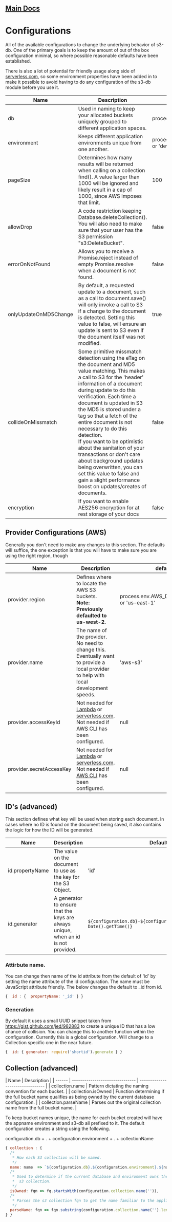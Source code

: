 ## [Main Docs](./README.md)

# Configurations

All of the available configurations to change the underlying behavior of s3-db. One of the primary goals is to keep the amount of out of the box configuration minimal, so where possible reasonable defaults have been established.

There is also a lot of potential for friendly usage along side of [serverless.com](http://serverless.com), so some environment properties have been added in to make it possible to avoid having to do any configuration of the s3-db module before you use it.

| Name |        Description      | default |
| ------ | ------------------------------------------- | ----- |
| db | Used in naming to keep your allocated buckets uniquely grouped to different application spaces. | process.env.S3DB_NAME or 's3-db' |
| environment | Keeps different application environments unique from one another. | process.env.AWS_LAMBDA_FUNCTION_VERSION or 'dev' |
| pageSize | Determines how many results will be returned when calling on a collection find(). A value larger than 1000 will be ignored and likely result in a cap of 1000, since AWS imposes that limit. | 100 |
| allowDrop | A code restriction keeping Database.deleteCollection(). You will also need to make sure that your user has the S3 permission "s3:DeleteBucket". | false |
| errorOnNotFound | Allows you to receive a Promise.reject instead of empty Promise.resolve when a document is not found. | false |
| onlyUpdateOnMD5Change | By default, a requested update to a document, such as a call to document.save() will only invoke a call to S3 if a change to the document is detected. Setting this value to false, will ensure an update is sent to S3 even if the document itself was not modified.| true |
| collideOnMissmatch |  Some primitive missmatch detection using the eTag on the document and MD5 value matching. This makes a call to S3 for the 'header' information of a document during update to do this verification. Each time a document is updated in S3 the MD5 is stored under a tag so that a fetch of the  entire document is not necessary to do this detection. <br> If you want to be optimistic about the sanitation of your transactions or don't care about background updates being overwritten, you can set this value to false and gain a slight performance boost on updates/creates of documents. | false |
| encryption | If you want to enable AES256 encryption for at rest storage of your docs | false |

## Provider Configurations (AWS)
Generally you don't need to make any changes to this section. The defaults will suffice, the one exception is that you will have to make sure you are using the right region, though

| Name | Description | default |
| ------ | ------------------------------- | -------------------------------- |
| provider.region | Defines where to locate the AWS S3 buckets.<br> **Note: Previously defaulted to us-west-2.** | process.env.AWS\_DEFAULT_REGION or 'us-east-1' |
| provider.name | The name of the provider. No need to change this. Eventually want to provide a local provider to help with local development speeds. | 'aws-s3' |
| provider.accessKeyId | Not needed for [Lambda](https://aws.amazon.com/lambda/) or [serverless.com](http://serverless.com). Not needed if [AWS CLI](https://aws.amazon.com/cli/) has been configured. | null |
| provider.secretAccessKey | Not needed for [Lambda](https://aws.amazon.com/lambda/) or [serverless.com](http://serverless.com). Not needed if [AWS CLI](https://aws.amazon.com/cli/) has been configured. | null |

## ID's (advanced)
This section defines what key will be used when storing each document. In cases where no ID is found on the document being saved, it also contains the logic for how the ID will be generated.

| Name | Description | Default |
| ------ | ------------------------------- | -------------------------------- |
| id.propertyName | The value on the document to use as the key for the S3 Object. | 'id' |
| id.generator | A generator to ensure that the keys are always unique, when an id is not provided. | ``` ${configuration.db}-${configuration.environment}-${new Date().getTime()} ``` |


### Attirbute name.
You can change then name of the id attribute from the default of 'id' by setting the name attribute of the id configuration. The name must be JavaScript attribute friendly. The below changes the default to \_id from id.
```javascript
{  id : {  propertyName: '_id' } }
```

### Generation
By default it uses a small UUID snippet taken from https://gist.github.com/jed/982883 to create a unique ID that has a low chance of collision. You can change this to another function within the configuration. Currently this is a global configuration. Will change to a Collection specific one in the near future.

```javascript
{  id: { generator: require('shortid').generate } }
```

## Collection (advanced)

| Name | Description |
| ------ | ------------------------------- | -------------------------------- |
| collection.name | Pattern dictating the naming convention for each bucket. |
| collection.isOwned | Function determining if the full bucket name qualifies as being owned by the current database configuration. |
| collection.parseName | Parses out the original collection name from the full bucket name. |

To keep bucket names unique, the name for each bucket created will have the appname environment and s3-db all prefixed to it. The default configuration creates a string using the following.

configuration.db + . + configuration.environment + . + collectionName

```javascript
{ collection : {
  /*
   * How each S3 collection will be named.
   */
  name: name  => `${configuration.db}.${configuration.environment}.${name}`,
  /*
   * Used to determine if the current database and environment owns the
   *  s3 collection.
   */
  isOwned: fqn => fq.startsWith(configuration.collection.name('')),
  /*
   * Parses the s3 collection fqn to get the name familiar to the application.
   */
  parseName: fqn => fqn.substring(configuration.collection.name('').length)
} }
```
